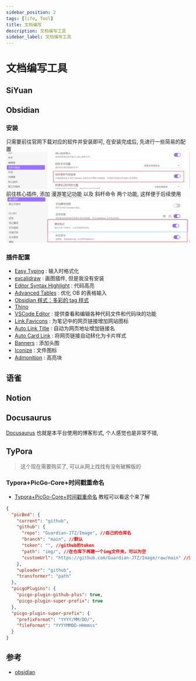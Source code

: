 ```yaml
---
sidebar_position: 2
tags: [life, Tool]
title: 文档编写
description: 文档编写工具
sidebar_label: 文档编写工具
---
```

# 文档编写工具
## SiYuan

## Obsidian
### 安装
只需要前往官网下载对应的软件并安装即可, 在安装完成后, 先进行一些简易的配置
![image-20240510185302794](https://raw.githubusercontent.com/Guardian-JTZ/Image/main/img/image-20240510185302794.png)
前往核心插件, 添加 漫游笔记功能 以及 斜杆命令 两个功能, 这样便于后续使用
![image-202405101854390752024-05-13-00-26-01](https://raw.githubusercontent.com/Guardian-JTZ/Image/main/img/image-202405101854390752024-05-13-00-26-01)
### 插件配置
- [Easy Typing](obsidian://show-plugin?id=easy-typing-obsidian) : 输入时格式化
- [excalidraw](obsidian://show-plugin?id=obsidian-excalidraw-plugin) : 画图插件, 但是我没有安装
- [Editor Syntax Highlight](obsidian://show-plugin?id=cm-editor-syntax-highlight-obsidian) :   代码高亮
- [Advanced Tables](obsidian://show-plugin?id=table-editor-obsidian) : 优化 OB 的表格输入
- [Obsidian 样式：多彩的 tag 样式](https://pkmer.cn/Pkmer-Docs/10-obsidian/obsidian%E5%A4%96%E8%A7%82/css-%E7%89%87%E6%AE%B5/obsidian%E6%A0%B7%E5%BC%8F-%E5%A4%9A%E5%BD%A9tag%E6%A0%B7%E5%BC%8F/)
- [Thino](https://pkmer.cn/Pkmer-Docs/10-obsidian/obsidian%E5%A4%96%E8%A7%82/obsidian%E7%9A%84css%E4%BB%A3%E7%A0%81%E7%89%87%E6%AE%B5/#Thino)
- [VSCode Editor](obsidian://show-plugin?id=vscode-editor) : 提供查看和编辑各种代码文件和代码块的功能
- [Link Favicons](obsidian://show-plugin?id=link-favicon) : 为笔记中的网页链接增加网站图标
- [Auto Link Title](obsidian://show-plugin?id=obsidian-auto-link-title) : 自动为网页地址增加链接名
- [Auto Card Link](obsidian://show-plugin?id=auto-card-link) : 将网页链接自动转化为卡片样式
- [Banners](obsidian://show-plugin?id=obsidian-banners) : 添加头图
- [Iconize](obsidian://show-plugin?id=obsidian-icon-folder) : 文件图标
- [Admonition](obsidian://show-plugin?id=obsidian-admonition) : 高亮块

## 语雀

## Notion

## Docusaurus
[Docusaurus](./../../help/Docusaurus/intro.md)
也就是本平台使用的博客形式, 个人感觉也是非常不错, 

## TyPora
> 这个现在需要购买了, 可以从网上找找有没有破解版的

### Typora+PicGo-Core+时间戳重命名
- [Typora+PicGo-Core+时间戳重命名](https://connor-sun.github.io/posts/38835.html) 教程可以看这个来了解

```json
{
  "picBed": {
    "current": "github",
    "github": {
      "repo": "Guardian-JTZ/Image", //自己的仓库名
      "branch": "main", //默认
      "token": "", //github的token
      "path": "img/", //在仓库下再建一个img文件夹，可以为空
      "customUrl": "https://github.com/Guardian-JTZ/Image/raw/main" //按自己的来
    },
    "uploader": "github",
    "transformer": "path"
  },
  "picgoPlugins": {
    "picgo-plugin-github-plus": true,
    "picgo-plugin-super-prefix": true
  },
  "picgo-plugin-super-prefix": {
    "prefixFormat": "YYYY/MM/DD/",
    "fileFormat": "YYYYMMDD-HHmmss"
  }
}
```


## 参考
- [obsidian](https://pkmer.cn/Pkmer-Docs/10-obsidian/obsidian/)
